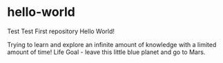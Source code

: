# hello-world
Test Test First repository 
Hello World!

Trying to learn and explore an infinite amount of knowledge with a limited amount of time! 
Life Goal - leave this little blue planet and go to Mars.
